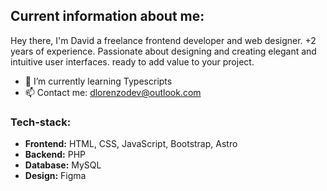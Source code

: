 <!-- # Hey there, I'm David

I am a freelance frontend developer and web designer. +2 years of experience. Passionate about designing and creating elegant and intuitive user interfaces. ready to add value to your project.
-->

## **Current information about me:**
Hey there, I'm David a freelance frontend developer and web designer. +2 years of experience. Passionate about designing and creating elegant and intuitive user interfaces. ready to add value to your project.
- 🌱 I’m currently learning Typescripts
- 📫 Contact me: dlorenzodev@outlook.com
### **Tech-stack:**
- **Frontend:** HTML, CSS, JavaScript, Bootstrap, Astro
- **Backend:** PHP
- **Database:** MySQL
- **Design:** Figma

<!--
<div align="left">
  <img src="https://github-readme-stats.vercel.app/api?username=Iceheop&hide_title=false&hide_rank=false&show_icons=true&include_all_commits=true&count_private=true&disable_animations=false&theme=github_dark&locale=es&hide_border=false&order=1" height="150" alt="stats graph"  />
  <img src="https://github-readme-stats.vercel.app/api/top-langs?username=Iceheop&locale=es&hide_title=false&layout=compact&card_width=320&langs_count=5&theme=github_dark&hide_border=false&order=2" height="150" alt="languages graph"  />
</div>
-->
